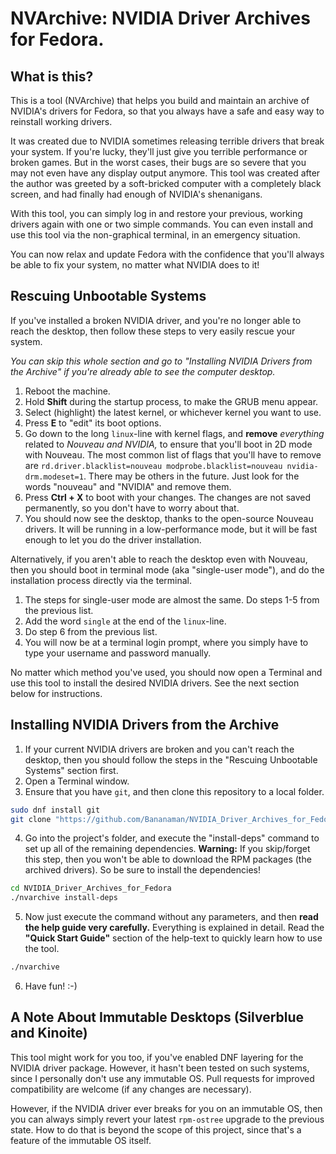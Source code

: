 # NVArchive: NVIDIA Driver Archives for Fedora.

## What is this?

This is a tool (NVArchive) that helps you build and maintain an archive of NVIDIA's drivers for Fedora, so that you always have a safe and easy way to reinstall working drivers.

It was created due to NVIDIA sometimes releasing terrible drivers that break your system. If you're lucky, they'll just give you terrible performance or broken games. But in the worst cases, their bugs are so severe that you may not even have any display output anymore. This tool was created after the author was greeted by a soft-bricked computer with a completely black screen, and had finally had enough of NVIDIA's shenanigans.

With this tool, you can simply log in and restore your previous, working drivers again with one or two simple commands. You can even install and use this tool via the non-graphical terminal, in an emergency situation.

You can now relax and update Fedora with the confidence that you'll always be able to fix your system, no matter what NVIDIA does to it!


## Rescuing Unbootable Systems

If you've installed a broken NVIDIA driver, and you're no longer able to reach the desktop, then follow these steps to very easily rescue your system.

*You can skip this whole section and go to "Installing NVIDIA Drivers from the Archive" if you're already able to see the computer desktop.*

1. Reboot the machine.
2. Hold **Shift** during the startup process, to make the GRUB menu appear.
3. Select (highlight) the latest kernel, or whichever kernel you want to use.
4. Press **E** to "edit" its boot options.
5. Go down to the long `linux`-line with kernel flags, and **remove** *everything* related to *Nouveau and NVIDIA,* to ensure that you'll boot in 2D mode with Nouveau. The most common list of flags that you'll have to remove are `rd.driver.blacklist=nouveau modprobe.blacklist=nouveau nvidia-drm.modeset=1`. There may be others in the future. Just look for the words "nouveau" and "NVIDIA" and remove them.
6. Press **Ctrl + X** to boot with your changes. The changes are not saved permanently, so you don't have to worry about that.
7. You should now see the desktop, thanks to the open-source Nouveau drivers. It will be running in a low-performance mode, but it will be fast enough to let you do the driver installation.

Alternatively, if you aren't able to reach the desktop even with Nouveau, then you should boot in terminal mode (aka "single-user mode"), and do the installation process directly via the terminal.

1. The steps for single-user mode are almost the same. Do steps 1-5 from the previous list.
2. Add the word `single` at the end of the `linux`-line.
3. Do step 6 from the previous list.
4. You will now be at a terminal login prompt, where you simply have to type your username and password manually.

No matter which method you've used, you should now open a Terminal and use this tool to install the desired NVIDIA drivers. See the next section below for instructions.


## Installing NVIDIA Drivers from the Archive

1. If your current NVIDIA drivers are broken and you can't reach the desktop, then you should follow the steps in the "Rescuing Unbootable Systems" section first.
2. Open a Terminal window.
3. Ensure that you have `git`, and then clone this repository to a local folder.
```sh
sudo dnf install git
git clone "https://github.com/Bananaman/NVIDIA_Driver_Archives_for_Fedora.git"
```
4. Go into the project's folder, and execute the "install-deps" command to set up all of the remaining dependencies. **Warning:** If you skip/forget this step, then you won't be able to download the RPM packages (the archived drivers). So be sure to install the dependencies!
```sh
cd NVIDIA_Driver_Archives_for_Fedora
./nvarchive install-deps
```
5. Now just execute the command without any parameters, and then **read the help guide very carefully.** Everything is explained in detail. Read the **"Quick Start Guide"** section of the help-text to quickly learn how to use the tool.
```sh
./nvarchive
```
6. Have fun! :-)


## A Note About Immutable Desktops (Silverblue and Kinoite)

This tool might work for you too, if you've enabled DNF layering for the NVIDIA driver package. However, it hasn't been tested on such systems, since I personally don't use any immutable OS. Pull requests for improved compatibility are welcome (if any changes are necessary).

However, if the NVIDIA driver ever breaks for you on an immutable OS, then you can always simply revert your latest `rpm-ostree` upgrade to the previous state. How to do that is beyond the scope of this project, since that's a feature of the immutable OS itself.
